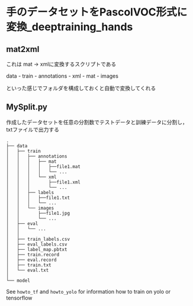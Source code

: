 # 手のデータセットをPascolVOC形式に変換_deeptraining_hands

## mat2xml
これは mat -> xmlに変換するスクリプトである

data - train - annotations - xml
	     	 	   - mat
	     - images 

といった感じでフォルダを構成しておくと自動で変換してくれる


## MySplit.py
作成したデータセットを任意の分割数でテストデータと訓練データに分割し，txtファイルで出力する

```
.
├── data
│   ├── train 
│   │   ├── annotations
│   │   │   ├── mat
│   │   │   │   ├──file1.mat
│   │   │   │   └── ...
│   │   │   └── xml
│   │   │       ├──file1.xml
│   │   │       └── ...
│   │   ├── labels
│   │   │   ├──file1.txt
│   │   │   └── ...
│   │   └── images
│   │       ├──file1.jpg
│   │       └── ...
│   ├── eval
│   │   └── ...
│   │
│   ├── train_labels.csv
│   ├── eval_labels.csv
│   ├── label_map.pbtxt
│   ├── train.record
│   ├── eval.record
│   ├── train.txt
│   └── eval.txt
│   
└── model
```
See ```howto_tf``` and ```howto_yolo``` for information how to train on yolo or tensorflow
